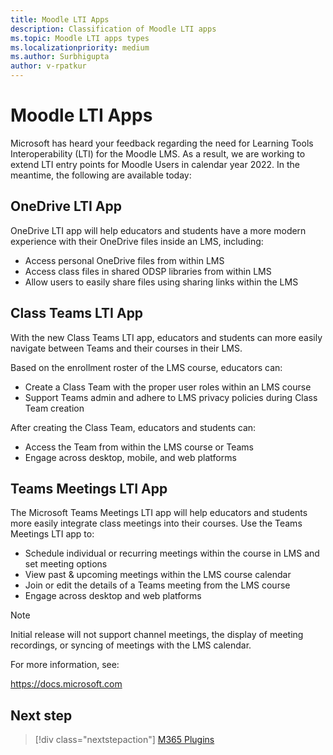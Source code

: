 ```yaml
---
title: Moodle LTI Apps
description: Classification of Moodle LTI apps
ms.topic: Moodle LTI apps types
ms.localizationpriority: medium
ms.author: Surbhigupta
author: v-rpatkur
---
```


# Moodle LTI Apps

Microsoft has heard your feedback regarding the need for Learning Tools Interoperability (LTI) for the Moodle LMS. As a result, we are working to extend LTI entry points for Moodle Users in calendar year 2022. In the meantime, the following are available today:

## OneDrive LTI App

OneDrive LTI app will help educators and students have a more modern experience with their OneDrive files inside an LMS, including:

* Access personal OneDrive files from within LMS
* Access class files in shared ODSP libraries from within LMS
* Allow users to easily share files using sharing links within the LMS

## Class Teams LTI App

With the new Class Teams LTI app, educators and students can more easily navigate between Teams and their courses in their LMS. 

Based on the enrollment roster of the LMS course, educators can:
 
* Create a Class Team with the proper user roles within an LMS course
* Support Teams admin and adhere to LMS privacy policies during Class Team creation

After creating the Class Team, educators and students can:
* Access the Team from within the LMS course or Teams
* Engage across desktop, mobile, and web platforms 

## Teams Meetings LTI App

The Microsoft Teams Meetings LTI app will help educators and students more easily integrate class meetings into their courses. Use the Teams Meetings LTI app to:

* Schedule individual or recurring meetings within the course in LMS and set meeting options 
* View past & upcoming meetings within the LMS course calendar
* Join or edit the details of a Teams meeting from the LMS course
* Engage across desktop and web platforms

> [!NOTE]
> Initial release will not support channel meetings, the display of meeting recordings, or syncing of meetings with the LMS calendar.

For more information, see:

https://docs.microsoft.com

## Next step

> [!div class="nextstepaction"]
> [M365 Plugins](/teamblog)

